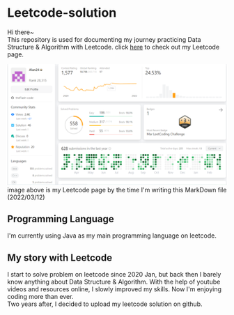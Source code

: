 # Leetcode-solution

Hi there~ <br>
This repository is used for documenting my journey practicing Data Structure & Algorithm with Leetcode.
click [here](https://leetcode.com/Alan24/ "Leetcode Page") to check out my Leetcode page.

![Leetcode page](Leetcode_page.png)
image above is my Leetcode page by the time I'm writing this MarkDown file (2022/03/12)
## Programming Language
I'm currently using Java as my main programming language on leetcode.
## My story with Leetcode
I start to solve problem on leetcode since 2020 Jan, but back then I barely know anything about Data Structure & Algorithm. With the help of youtube videos and resources online, I slowly improved my skills. Now I'm enjoying coding more than ever.<br>
Two years after, I decided to upload my leetcode solution on github.